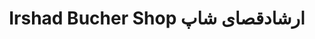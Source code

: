 ---
title: "Irshad Bucher Shop ارشادقصای شاپ"
url: /karachi/irshad-bucher-shop-rshdqsy-shp/
shop: butcher
---